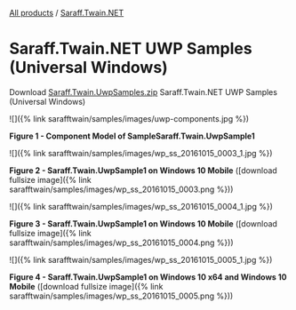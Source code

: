 [All products](../../) / [Saraff.Twain.NET](../)
# Saraff.Twain.NET UWP Samples (Universal Windows)
Download [Saraff.Twain.UwpSamples.zip](https://goo.gl/kvAabW) Saraff.Twain.NET UWP Samples (Universal Windows)

![]({% link sarafftwain/samples/images/uwp-components.jpg %})

**Figure 1 - Component Model of SampleSaraff.Twain.UwpSample1**

![]({% link sarafftwain/samples/images/wp_ss_20161015_0003_1.jpg %})

**Figure 2 - Saraff.Twain.UwpSample1 on Windows 10 Mobile** ([download fullsize image]({% link sarafftwain/samples/images/wp_ss_20161015_0003.png %}))

![]({% link sarafftwain/samples/images/wp_ss_20161015_0004_1.jpg %})

**Figure 3 - Saraff.Twain.UwpSample1 on Windows 10 Mobile** ([download fullsize image]({% link sarafftwain/samples/images/wp_ss_20161015_0004.png %}))

![]({% link sarafftwain/samples/images/wp_ss_20161015_0005_1.jpg %})

**Figure 4 - Saraff.Twain.UwpSample1 on Windows 10 x64 and Windows 10 Mobile** ([download fullsize image]({% link sarafftwain/samples/images/wp_ss_20161015_0005.png %}))